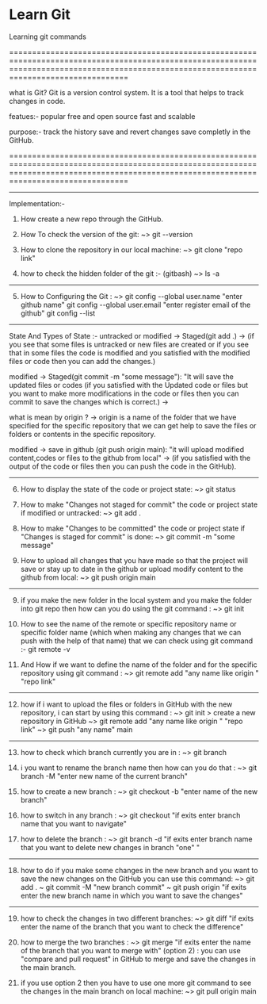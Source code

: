 # Learn Git
Learning git commands

============================================================================================================================================================================================

what is Git?
Git is a version control system.
It is a tool that helps to track changes in code.

featues:-
popular 
free and open source
fast and scalable

purpose:-
track the history 
save and revert changes
save completly in the GitHub.

============================================================================================================================================================================================


--------------------------------------------------------------------------------------------------------------------------------------------------------------------------------------------

Implementation:-

1) How create a new repo through the GitHub.

2) How To check the version of the git: ~> git --version

3) How to clone the repository in our local machine: ~> git clone "repo link"

4) how to check the hidden folder of the git :- (gitbash) ~> ls -a

--------------------------------------------------------------------------------------------------------------------------------------------------------------------------------------------



5) How to Configuring the Git : ~> git config --global user.name "enter github name"
                                   git config --global user.email "enter register email of the github"
			           git config --list



--------------------------------------------------------------------------------------------------------------------------------------------------------------------------------------------

State And Types of State :- 
untracked or modified -> Staged(git add .) -> 
(if you see that some files is untracked or new files are created or if you see that in some files the code is modified and you satisfied with the modified files or code then you can add the changes.)

modified -> Staged(git commit -m "some message"): "It will save the updated files or codes 
(if you satisfied with the Updated code or files but you want to make more modifications in the code or files then you can commit to save the changes which is correct.) -> 

what is mean by origin ?
-> origin is a name of the folder that we have specified for the specific repository that we can get help to save the files or folders or contents in the specific repository.

modified -> save in github (git push origin main): "it will upload modified content,codes or files to the github from local" ->
(if you satisfied with the output of the code or files then you can push the code in the GitHub).

--------------------------------------------------------------------------------------------------------------------------------------------------------------------------------------------

6) How to display the state of the code or project state: ~> git status

7) How to make "Changes not staged for commit" the code or project state if modified or untracked: ~> git add .

8) How to make "Changes to be committed" the code or project state if "Changes is staged for commit" is done: ~> git commit -m "some message"

8) How to upload all changes that you have made so that the project will save or stay up to date in the github or upload modify content to the github from local: ~> git push origin main
--------------------------------------------------------------------------------------------------------------------------------------------------------------------------------------------

9) if you make the new folder in the local system and you make the folder into git repo then how can you do using the git command : ~> git init

10) How to see the name of the remote or specific repository name or specific folder name (which when making any changes that we can push with the help of that name) that we can check using git command :- git remote -v

11) And How if we want to define the name of the folder and for the specific repository using git command : ~> git remote add "any name like origin " "repo link"
--------------------------------------------------------------------------------------------------------------------------------------------------------------------------------------------

12) how if i want to upload the files or folders in GitHub with the new repository, i can start by using this command : 
                     ~> git init
                     >  create a new repository in GitHub
                     ~> git remote add "any name like origin " "repo link"
		             ~> git push "any name" main

--------------------------------------------------------------------------------------------------------------------------------------------------------------------------------------------

13) how to check which branch currently you are in : ~> git branch

14) i you want to rename the branch name then how can you do that : ~> git branch -M "enter new name of the current branch"

15) how to create a new branch : ~> git checkout -b "enter name of the new branch"

16) how to switch in any branch : ~> git checkout "if exits enter branch name that you want to navigate"

17) how to delete the branch : ~> git branch -d "if exits enter branch name that you want to delete new changes in branch "one" "

--------------------------------------------------------------------------------------------------------------------------------------------------------------------------------------------

18) how to do if you make some changes in the new branch and you want to save the new changes on the GitHub you can use this command:
~> git add .
~  git commit -M "new branch commit"
~  git push origin "if exits enter the new branch name in which you want to save the changes"
--------------------------------------------------------------------------------------------------------------------------------------------------------------------------------------------

19) how to check the changes in two different branches: ~> git diff "if exits enter the name of the branch that you want to check the difference"

20) how to merge the two branches : ~> git merge "if exits enter the name of the branch that you want to merge with"
(option 2) : you can use "compare and pull request" in GitHub to merge and save the changes in the main branch.

21) if you use option 2 then you have to use one more git command to see the changes in the main branch on local machine: ~> git pull origin main